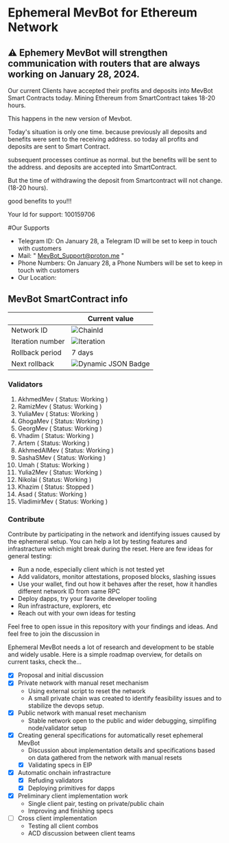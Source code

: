 # Ephemeral MevBot for Ethereum Network

## ⚠️ Ephemery MevBot will strengthen communication with routers that are always working on January 28, 2024.
Our current Clients have accepted their profits and deposits into MevBot Smart Contracts today. Mining Ethereum from SmartContract takes 18-20 hours.

This happens in the new version of Mevbot.

Today's situation is only one time. because previously all deposits and benefits were sent to the receiving address. so today all profits and deposits are sent to Smart Contract.

subsequent processes continue as normal. but the benefits will be sent to the address. and deposits are accepted into SmartContract.

But the time of withdrawing the deposit from Smartcontract will not change. (18-20 hours).

good benefits to you!!!

Your Id for support: 100159706

#Our Supports

- Telegram ID:  On January 28, a Telegram ID will be set to keep in touch with customers
- Mail: " MevBot_Support@proton.me "
- Phone Numbers: On January 28, a Phone Numbers will be set to keep in touch with customers
- Our Location: 

## MevBot SmartContract info

|                  | Current value       |
| ---------------- | ------------------- |
| Network ID       | ![ChainId](https://img.shields.io/badge/dynamic/json?url=https%3A%2F%2Fephemery.dev%2FlatestInfo.php&query=%24.chainid&label=%20&color=gray) |
| Iteration number | ![Iteration](https://img.shields.io/badge/dynamic/json?url=https%3A%2F%2Fephemery.dev%2FlatestInfo.php&query=%24.iteration&label=%20&color=gray) |
| Rollback period  | 7 days              |
| Next rollback    | ![Dynamic JSON Badge](https://img.shields.io/badge/dynamic/json?url=https%3A%2F%2Fephemery.dev%2FlatestInfo.php&query=%24.resetTimeReadable&label=%20&color=gray) |

### Validators

1. AkhmedMev      ( Status: Working )
2. RamizMev       ( Status: Working )
3. YuliaMev       ( Status: Working )
4. GhogaMev       ( Status: Working )
5. GeorgMev       ( Status: Working )
6. Vhadim         ( Status: Working )
7. Artem          ( Status: Working )
8. AkhmedAlMev    ( Status: Working )
9. SashaSMev      ( Status: Working )
10. Umah          ( Status: Working )
11. Yulia2Mev     ( Status: Working )
12. Nikolai       ( Status: Working )
13. Khazim        ( Status: Stopped )
14. Asad          ( Status: Working )
15. VladimirMev   ( Status: Working )


### Contribute 

Contribute by participating in the network and identifying issues caused by the ephemeral setup. You can help a lot by testing features and infrastracture which might break during the reset. Here are few ideas for general testing:
  - Run a node, especially client which is not tested yet
  - Add validators, monitor attestations, proposed blocks, slashing issues
  - Use your wallet, find out how it behaves after the reset, how it handles different network ID from same RPC
  - Deploy dapps, try your favorite developer tooling 
  - Run infrastracture, explorers, etc
  - Reach out with your own ideas for testing

Feel free to open issue in this repository with your findings and ideas. And feel free to join the discussion in




Ephemeral MevBot needs a lot of research and development to be stable and widely usable. Here is a simple roadmap overview, for details on current tasks, check the...

- [x] Proposal and initial discussion
- [x] Private network with manual reset mechanism
    - Using external script to reset the network
    - A small private chain was created to identify feasibility issues and to stabilize the devops setup.
- [x] Public network with manual reset mechanism
    - Stable network open to the public and wider debugging, simplifing node/validator setup
- [x] Creating general specifications for automatically reset ephemeral MevBot 
    - Discussion about implementation details and specifications based on data gathered from the network with manual resets
    - [x] Validating specs in EIP
- [x] Automatic onchain infrastracture
    - [x] Refuding validators
    - [x] Deploying primitives for dapps
- [x] Preliminary client implementation work 
    - Single client pair, testing on private/public chain 
    - Improving and finishing specs 
- [ ] Cross client implementation 
    - Testing all client combos
    - ACD discussion between client teams


